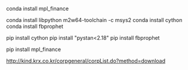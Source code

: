 
conda install mpl_finance

conda install libpython m2w64-toolchain -c msys2
conda install cython
conda install fbprophet

pip install cython
pip install "pystan<2.18"
pip install fbprophet

pip install mpl_finance


http://kind.krx.co.kr/corpgeneral/corpList.do?method=download